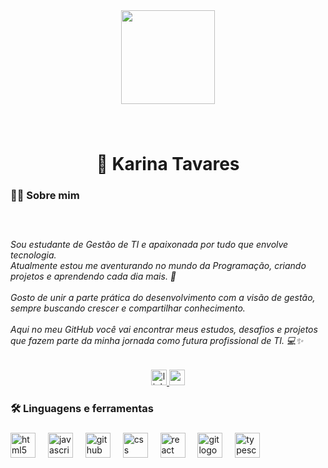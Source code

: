 <div align="center">
  <img height="150" src="https://media.giphy.com/media/v1.Y2lkPWVjZjA1ZTQ3bnEzYnFmMHJyOTVub2xsNDJrMTJoOGkxMHVka2doNHFjdTdyejhrNiZlcD12MV9zdGlja2Vyc19zZWFyY2gmY3Q9dHM/hvpsszdCV8XXGyymxu/giphy.gif"  />
</div>

###

<br clear="both">

<h1 align="center">🦋 Karina Tavares</h1>

###

<h3 align="left">👩‍💻 Sobre mim</h3>

###

<br clear="both">

<h6 align="left">Sou estudante de Gestão de TI e apaixonada por tudo que envolve tecnologia.  <br>Atualmente estou me aventurando no mundo da Programação, criando projetos e aprendendo cada dia mais. 🚀  <br><br>Gosto de unir a parte prática do desenvolvimento com a visão de gestão, sempre buscando crescer e compartilhar conhecimento.  <br><br>Aqui no meu GitHub você vai encontrar meus estudos, desafios e projetos que fazem parte da minha jornada como futura profissional de TI. 💻✨</h6>

###

<div align="center">
  <a href="https://www.linkedin.com/in/karinatavaresdev/" target="_blank">
    <img src="https://img.shields.io/static/v1?message=LinkedIn&logo=linkedin&label=&color=0077B5&logoColor=white&labelColor=&style=for-the-badge" height="25" alt="linkedin logo"  />
  </a>
  <a href="mailto:karinatavaresribas01@gmail.com" target="_blank">
    <img src="https://img.shields.io/static/v1?message=Gmail&logo=gmail&label=&color=D14836&logoColor=white&labelColor=&style=for-the-badge" height="25" alt="gmail logo"  />
  </a>
</div>

###

<h3 align="left">🛠 Linguagens e ferramentas</h3>

###

<div align="left">
  <img src="https://cdn.jsdelivr.net/gh/devicons/devicon/icons/html5/html5-original.svg" height="40" alt="html5 logo"  />
  <img width="12" />
  <img src="https://cdn.jsdelivr.net/gh/devicons/devicon/icons/javascript/javascript-original.svg" height="40" alt="javascript logo"  />
  <img width="12" />
  <img src="https://cdn.jsdelivr.net/gh/devicons/devicon/icons/github/github-original.svg" height="40" alt="github logo"  />
  <img width="12" />
  <img src="https://cdn.jsdelivr.net/gh/devicons/devicon/icons/css3/css3-original.svg" height="40" alt="css logo"  />
  <img width="12" />
  <img src="https://cdn.jsdelivr.net/gh/devicons/devicon/icons/react/react-original.svg" height="40" alt="react logo"  />
  <img width="12" />
  <img src="https://cdn.jsdelivr.net/gh/devicons/devicon/icons/git/git-original.svg" height="40" alt="git logo"  />
  <img width="12" />
  <img src="https://cdn.jsdelivr.net/gh/devicons/devicon/icons/typescript/typescript-original.svg" height="40" alt="typescript logo"  />
</div>

###
